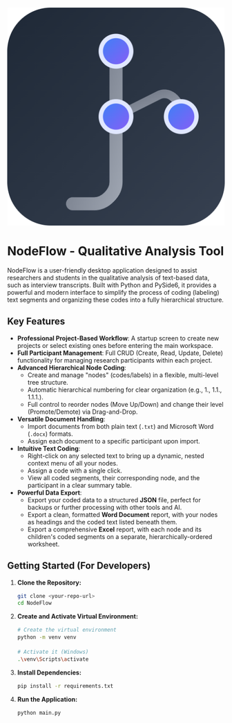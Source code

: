 ![NodeFlow Icon](icon.png)

# NodeFlow - Qualitative Analysis Tool

NodeFlow is a user-friendly desktop application designed to assist researchers and students in the qualitative analysis of text-based data, such as interview transcripts. Built with Python and PySide6, it provides a powerful and modern interface to simplify the process of coding (labeling) text segments and organizing these codes into a fully hierarchical structure.

## Key Features

* **Professional Project-Based Workflow**: A startup screen to create new projects or select existing ones before entering the main workspace.
* **Full Participant Management**: Full CRUD (Create, Read, Update, Delete) functionality for managing research participants within each project.
* **Advanced Hierarchical Node Coding**:
    * Create and manage "nodes" (codes/labels) in a flexible, multi-level tree structure.
    * Automatic hierarchical numbering for clear organization (e.g., 1., 1.1., 1.1.1.).
    * Full control to reorder nodes (Move Up/Down) and change their level (Promote/Demote) via Drag-and-Drop.
* **Versatile Document Handling**:
    * Import documents from both plain text (`.txt`) and Microsoft Word (`.docx`) formats.
    * Assign each document to a specific participant upon import.
* **Intuitive Text Coding**:
    * Right-click on any selected text to bring up a dynamic, nested context menu of all your nodes.
    * Assign a code with a single click.
    * View all coded segments, their corresponding node, and the participant in a clear summary table.
* **Powerful Data Export**:
    * Export your coded data to a structured **JSON** file, perfect for backups or further processing with other tools and AI.
    * Export a clean, formatted **Word Document** report, with your nodes as headings and the coded text listed beneath them.
    * Export a comprehensive **Excel** report, with each node and its children's coded segments on a separate, hierarchically-ordered worksheet.

## Getting Started (For Developers)

1.  **Clone the Repository:**
    ```bash
    git clone <your-repo-url>
    cd NodeFlow
    ```

2.  **Create and Activate Virtual Environment:**
    ```bash
    # Create the virtual environment
    python -m venv venv

    # Activate it (Windows)
    .\venv\Scripts\activate
    ```

3.  **Install Dependencies:**
    ```bash
    pip install -r requirements.txt
    ```

4.  **Run the Application:**
    ```bash
    python main.py
    ```